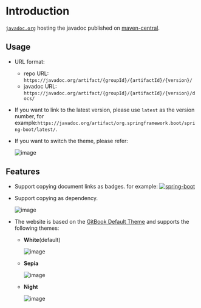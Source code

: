 # Introduction 

[`javadoc.org`](https://javadoc.org) hosting the javadoc published on [maven-central](https://search.maven.org).

## Usage

- URL format:

  - repo URL: `https://javadoc.org/artifact/{groupId}/{artifactId}/{version}/`
  - javadoc URL: `https://javadoc.org/artifact/{groupId}/{artifactId}/{version}/docs/`

- If you want to link to the latest version, please use `latest` as the version number, for example:`https://javadoc.org/artifact/org.springframework.boot/spring-boot/latest/`.

- If you want to switch the theme, please refer:

  ![image](https://user-images.githubusercontent.com/46130657/144440893-ef03f8ee-4a8e-4692-9819-a1f742a0f9b1.png)

## Features

- Support copying document links as badges. for example: [![spring-boot](https://img.shields.io/badge/spring--boot-2.5.5-brightgreen)](https://javadoc.org/artifact/org.springframework.boot/spring-boot/2.5.5/)

- Support copying as dependency.

  ![image](https://user-images.githubusercontent.com/46130657/144437729-45c9a00e-c792-4321-bd92-d5faa819b4fe.png)

- The website is based on the  [GitBook Default Theme](https://github.com/GitbookIO/theme-default) and supports the following themes:
  - **White**(default)
  
    ![image](https://user-images.githubusercontent.com/46130657/144435864-e6478e0b-e2ce-4680-b71a-1676ee086340.png)
  
  - **Sepia**
  
    ![image](https://user-images.githubusercontent.com/46130657/144435981-e9979943-77e4-458a-98fc-f61d71ce4e86.png)
  
  - **Night**

    ![image](https://user-images.githubusercontent.com/46130657/144436156-b3ac2280-ae45-4c22-9b4c-d969c9f1fd07.png)

